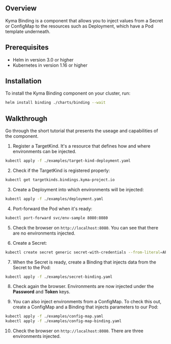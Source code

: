 ## Overview

Kyma Binding is a component that allows you to inject values from a Secret or ConfigMap to the 
resources such as Deployment, which have a Pod template underneath.

## Prerequisites

- Helm in version 3.0 or higher
- Kubernetes in version 1.16 or higher

## Installation

To install the Kyma Binding component on your cluster, run:

```bash
helm install binding ./charts/binding --wait
```

## Walkthrough

Go through the short tutorial that presents the useage and capabilities of the component.

1. Register a TargetKind. It's a resource that defines how and where environments can be injected.

```bash
kubectl apply -f ./examples/target-kind-deployment.yaml
``` 

2. Check if the TargetKind is registered properly:

```bash
kubectl get targetkinds.bindings.kyma-project.io
```

3. Create a Deployment into which environments will be injected:

```bash
kubectl apply -f ./examples/deployment.yaml
```

4. Port-forward the Pod when it's ready:

```bash
kubectl port-forward svc/env-sample 8080:8080
```

5. Check the browser on ```http://localhost:8080```. You can see that there are no environments injected.

6. Create a Secret:

```bash
kubectl create secret generic secret-with-credentials --from-literal=APP_PASSWORD='super_secret_password' --from-literal=APP_TOKEN='token_to_app'
``` 

7. When the Secret is ready, create a Binding that injects data from the Secret to the Pod:

```bash
kubectl apply -f ./examples/secret-binding.yaml
```

8. Check again the browser. Environments are now injected under the **Password** and **Token** keys.

9. You can also inject environments from a ConfigMap. To check this out, create a ConfigMap and a Binding that injects parameters to our Pod:

```bash
kubectl apply -f ./examples/config-map.yaml
kubectl apply -f ./examples/config-map-binding.yaml
```

10. Check the browser on ```http://localhost:8080```. There are three environments injected.
